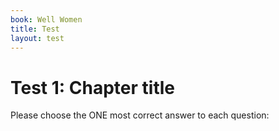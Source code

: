 ```yaml
---
book: Well Women
title: Test
layout: test
---
```


# Test 1: Chapter title

Please choose the ONE most correct answer to each question:

